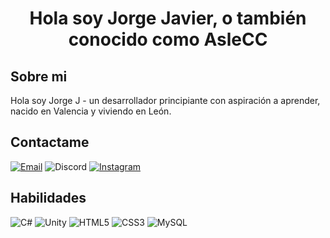 <h1 align="center"> Hola soy <b>Jorge Javier</b>, o también conocido como <b>AsleCC</b></h1>

## Sobre mi

Hola soy Jorge J - un desarrollador principiante con aspiración a aprender, nacido en Valencia y viviendo en León. 

## Contactame

[![Email](https://img.shields.io/badge/-Email-c14438?style=flat&logo=Gmail&logoColor=white)](mailto:jorgejavier2001@gmail.com)
![Discord](https://img.shields.io/badge/AsleCC%237960-5965F1?style=flat&logo=Discord&logoColor=white)
[![Instagram](https://img.shields.io/badge/Instagram-E4405F?style=for-the-badge&logo=instagram&logoColor=white)](https://www.instagram.com/jorgeejav/)

## Habilidades
![C#](https://img.shields.io/badge/-C%23-903BA7?style=flat&logo=C-Sharp&logoColor=FFFFFF)
![Unity](https://img.shields.io/badge/-Unity-000000?style=flat&logo=Unity&logoColor=FFFFFF)
![HTML5](https://img.shields.io/badge/-HTML5-%23E44D27?style=flat-square&logo=html5&logoColor=FFFFFF)
![CSS3](https://img.shields.io/badge/-CSS3-%231572B6?style=flat-square&logo=css3&logoColor=FFFFFF)
![MySQL](https://img.shields.io/badge/-MySQL-4479A1?style=flat-square&logo=MySQL&logoColor=FFFFFF)
